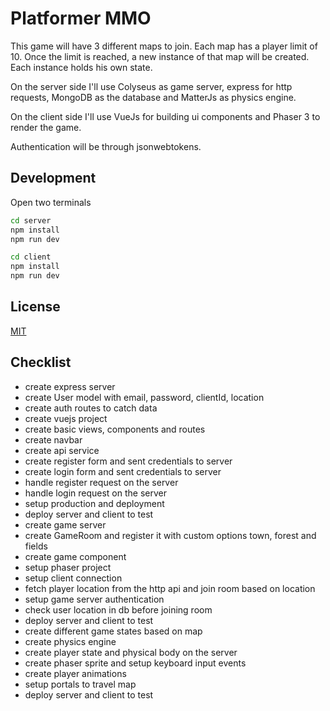 # Platformer MMO

This game will have 3 different maps to join. Each map has a player limit of 10. Once the limit is reached, a new instance of that map will be created. Each instance holds his own state.

On the server side I'll use Colyseus as game server, express for http requests, MongoDB as the database and MatterJs as physics engine.

On the client side I'll use VueJs for building ui components and Phaser 3 to render the game.

Authentication will be through jsonwebtokens.

## Development

Open two terminals

```bash
cd server
npm install
npm run dev
```
```bash
cd client
npm install
npm run dev
```

## License

[MIT](https://choosealicense.com/licenses/mit/)

## Checklist

- create express server
- create User model with email, password, clientId, location
- create auth routes to catch data
- create vuejs project
- create basic views, components and routes
- create navbar 
- create api service
- create register form and sent credentials to server
- create login form and sent credentials to server
- handle register request on the server
- handle login request on the server
- setup production and deployment
- deploy server and client to test
- create game server
- create GameRoom and register it with custom options town, forest and fields
- create game component
- setup phaser project
- setup client connection
- fetch player location from the http api and join room based on location
- setup game server authentication
- check user location in db before joining room
- deploy server and client to test
- create different game states based on map
- create physics engine
- create player state and physical body on the server
- create phaser sprite and setup keyboard input events
- create player animations
- setup portals to travel map
- deploy server and client to test